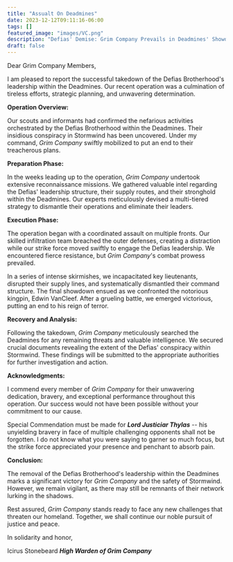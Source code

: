 ```yaml
---
title: "Assualt On Deadmines"
date: 2023-12-12T09:11:16-06:00
tags: []
featured_image: "images/VC.png"
description: "Defias' Demise: Grim Company Prevails in Deadmines' Showdown!"
draft: false
---
```

Dear Grim Company Members,

I am pleased to report the successful takedown of the Defias Brotherhood's leadership within the Deadmines. Our recent operation was a culmination of tireless efforts, strategic planning, and unwavering determination.

__Operation Overview:__

Our scouts and informants had confirmed the nefarious activities orchestrated by the Defias Brotherhood within the Deadmines. Their insidious conspiracy in Stormwind has been uncovered. Under my command, _Grim Company_ swiftly mobilized to put an end to their treacherous plans.

__Preparation Phase:__

In the weeks leading up to the operation, _Grim Company_ undertook extensive reconnaissance missions. We gathered valuable intel regarding the Defias' leadership structure, their supply routes, and their stronghold within the Deadmines. Our experts meticulously devised a multi-tiered strategy to dismantle their operations and eliminate their leaders.

__Execution Phase:__

The operation began with a coordinated assault on multiple fronts. Our skilled infiltration team breached the outer defenses, creating a distraction while our strike force moved swiftly to engage the Defias leadership. We encountered fierce resistance, but _Grim Company_'s combat prowess prevailed.

In a series of intense skirmishes, we incapacitated key lieutenants, disrupted their supply lines, and systematically dismantled their command structure. The final showdown ensued as we confronted the notorious kingpin, Edwin VanCleef. After a grueling battle, we emerged victorious, putting an end to his reign of terror.

__Recovery and Analysis:__

Following the takedown, _Grim Company_ meticulously searched the Deadmines for any remaining threats and valuable intelligence. We secured crucial documents revealing the extent of the Defias' conspiracy within Stormwind. These findings will be submitted to the appropriate authorities for further investigation and action.

__Acknowledgments:__

I commend every member of _Grim Company_ for their unwavering dedication, bravery, and exceptional performance throughout this operation. Our success would not have been possible without your commitment to our cause.

Special Commendation must be made for ___Lord Justiciar Thylas___ -- his unyielding bravery in face of multiple challenging opponents shall not be forgotten. I do not know what you were saying to garner so much focus, but the strike force appreciated your presence and penchant to absorb pain.

__Conclusion:__

The removal of the Defias Brotherhood's leadership within the Deadmines marks a significant victory for _Grim Company_ and the safety of Stormwind. However, we remain vigilant, as there may still be remnants of their network lurking in the shadows.

Rest assured, _Grim Company_ stands ready to face any new challenges that threaten our homeland. Together, we shall continue our noble pursuit of justice and peace.

In solidarity and honor,

Icirus Stonebeard
___High Warden of Grim Company___